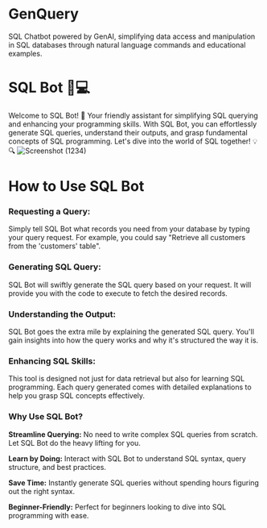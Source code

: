 # GenQuery
SQL Chatbot powered by GenAI, simplifying data access and manipulation in SQL databases through natural language commands and educational examples.

# SQL Bot 🤖💻
Welcome to SQL Bot! 🚀 Your friendly assistant for simplifying SQL querying and enhancing your programming skills. With SQL Bot, you can effortlessly generate SQL queries, understand their outputs, and grasp fundamental concepts of SQL programming. Let's dive into the world of SQL together! 💡🔍
![Screenshot (1234)](https://github.com/aniketandhale08/GenQuery/assets/99685171/c30647c5-9bde-4e73-9a6a-8e905c90f5a8)

# How to Use SQL Bot
### Requesting a Query:

Simply tell SQL Bot what records you need from your database by typing your query request.
For example, you could say "Retrieve all customers from the 'customers' table".
### Generating SQL Query:

SQL Bot will swiftly generate the SQL query based on your request.
It will provide you with the code to execute to fetch the desired records.
### Understanding the Output:

SQL Bot goes the extra mile by explaining the generated SQL query.
You'll gain insights into how the query works and why it's structured the way it is.
### Enhancing SQL Skills:

This tool is designed not just for data retrieval but also for learning SQL programming.
Each query generated comes with detailed explanations to help you grasp SQL concepts effectively.
### Why Use SQL Bot?
**Streamline Querying:** No need to write complex SQL queries from scratch. Let SQL Bot do the heavy lifting for you.

**Learn by Doing:** Interact with SQL Bot to understand SQL syntax, query structure, and best practices.

**Save Time:** Instantly generate SQL queries without spending hours figuring out the right syntax.

**Beginner-Friendly:** Perfect for beginners looking to dive into SQL programming with ease.

